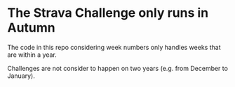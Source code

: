 # The Strava Challenge only runs in Autumn

The code in this repo considering week numbers only handles weeks that are
within a year.

Challenges are not consider to happen on two years (e.g. from December to
January).
